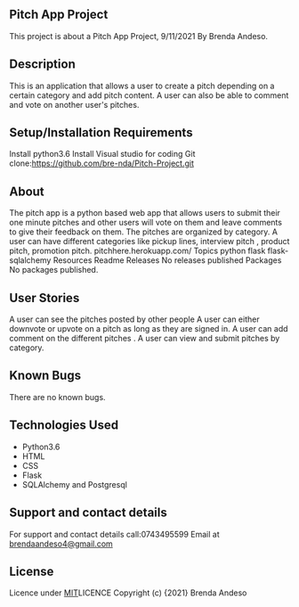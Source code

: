 ## Pitch App Project
This project is about a Pitch App Project, 9/11/2021 By  Brenda Andeso.

## Description
This is an application that allows a user to create a pitch depending on a certain category and add pitch content. A user can also be able to comment and vote on another user's pitches.

## Setup/Installation Requirements
Install python3.6 Install Visual studio for coding Git clone:https://github.com/bre-nda/Pitch-Project.git
 
## About
The pitch app is a python based web app that allows users to submit their one minute pitches and other users will vote on them and leave comments to give their feedback on them. The pitches are organized by category. A user can have different categories like pickup lines, interview pitch , product pitch, promotion pitch. pitchhere.herokuapp.com/ Topics python flask flask-sqlalchemy Resources Readme Releases No releases published Packages No packages published.
## User Stories
A user can see the pitches posted by other people A user can either downvote or upvote on a pitch as long as they are signed in. A user can add comment on the different pitches . A user can view and submit pitches by category.

## Known Bugs
There are no known bugs.

## Technologies Used
* Python3.6
* HTML
* CSS
* Flask
* SQLAlchemy and Postgresql
## Support and contact details
For support and contact details call:0743495599 Email at brendaandeso4@gmail.com

## License
Licence under [MIT](https://choosealicense.com/licenses/mit/#)LICENCE 
Copyright (c) {2021} Brenda Andeso
